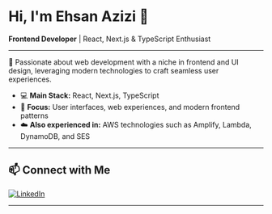 # Hi, I'm Ehsan Azizi 👋

**Frontend Developer** | React, Next.js & TypeScript Enthusiast

---

🌟 Passionate about web development with a niche in frontend and UI design, leveraging modern technologies to craft seamless user experiences.

- 💻 **Main Stack:** React, Next.js, TypeScript
- 🎨 **Focus:** User interfaces, web experiences, and modern frontend patterns
- ☁️ **Also experienced in:** AWS technologies such as Amplify, Lambda, DynamoDB, and SES

---

## 📫 Connect with Me

[![LinkedIn](https://img.shields.io/badge/LinkedIn-blue?style=for-the-badge&logo=linkedin)](https://www.linkedin.com/in/ehsan-azizi)

---

<!--
**esnz/esnz** is a ✨ special ✨ repository because its README.md (this file) appears on your GitHub profile!
-->

